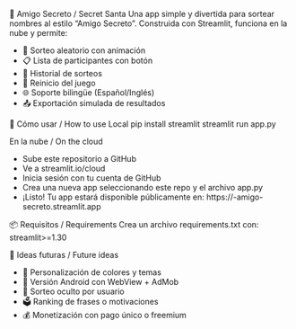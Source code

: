 🎁 Amigo Secreto / Secret Santa
Una app simple y divertida para sortear nombres al estilo “Amigo Secreto”. Construida con Streamlit, funciona en la nube y permite:
- 🎡 Sorteo aleatorio con animación
- 📋 Lista de participantes con botón
- 📜 Historial de sorteos
- 🔄 Reinicio del juego
- 🌐 Soporte bilingüe (Español/Inglés)
- 📤 Exportación simulada de resultados


🚀 Cómo usar / How to use
Local
pip install streamlit
streamlit run app.py


En la nube / On the cloud
- Sube este repositorio a GitHub
- Ve a streamlit.io/cloud
- Inicia sesión con tu cuenta de GitHub
- Crea una nueva app seleccionando este repo y el archivo app.py
- ¡Listo! Tu app estará disponible públicamente en:
https://<tu-usuario>-amigo-secreto.streamlit.app



📦 Requisitos / Requirements
Crea un archivo requirements.txt con:
streamlit>=1.30



🧩 Ideas futuras / Future ideas
- 🎨 Personalización de colores y temas
- 📱 Versión Android con WebView + AdMob
- 🔐 Sorteo oculto por usuario
- 🗳️ Ranking de frases o motivaciones
- 💰 Monetización con pago único o freemium
